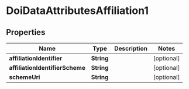 

# DoiDataAttributesAffiliation1

## Properties

Name | Type | Description | Notes
------------ | ------------- | ------------- | -------------
**affiliationIdentifier** | **String** |  |  [optional]
**affiliationIdentifierScheme** | **String** |  |  [optional]
**schemeUri** | **String** |  |  [optional]



